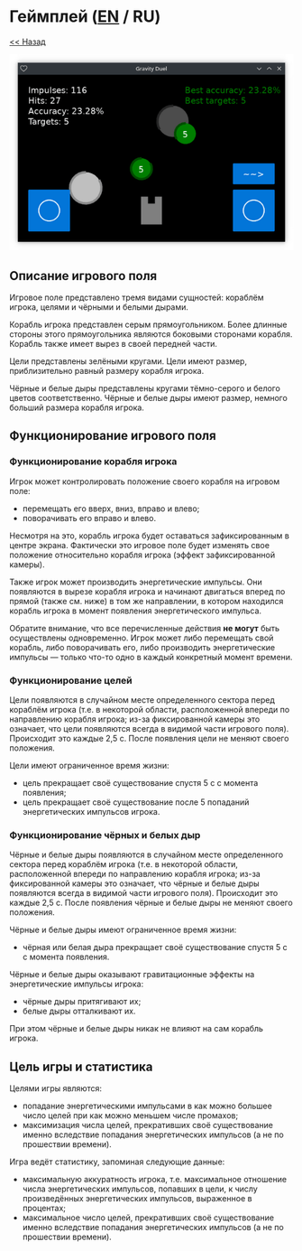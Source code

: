 # Геймплей ([EN](gameplay.md) / RU)

[<< Назад](README_ru.md)

![](screenshot.png)

## Описание игрового поля

Игровое поле представлено тремя видами сущностей: кораблëм игрока, целями и чёрными и белыми дырами.

Корабль игрока представлен серым прямоугольником. Более длинные стороны этого прямоугольника являются боковыми сторонами корабля. Корабль также имеет вырез в своей передней части.

Цели представлены зелëными кругами. Цели имеют размер, приблизительно равный размеру корабля игрока.

Чëрные и белые дыры представлены кругами тëмно-серого и белого цветов соответственно. Чëрные и белые дыры имеют размер, немного больший размера корабля игрока.

## Функционирование игрового поля

### Функционирование корабля игрока

Игрок может контролировать положение своего корабля на игровом поле:

- перемещать его вверх, вниз, вправо и влево;
- поворачивать его вправо и влево.

Несмотря на это, корабль игрока будет оставаться зафиксированным в центре экрана. Фактически это игровое поле будет изменять свое положение относительно корабля игрока (эффект зафиксированной камеры).

Также игрок может производить энергетические импульсы. Они появляются в вырезе корабля игрока и начинают двигаться вперед по прямой (также см. ниже) в том же направлении, в котором находился корабль игрока в момент появления энергетического импульса.

Обратите внимание, что все перечисленные действия **не могут** быть осуществлены одновременно. Игрок может либо перемещать свой корабль, либо поворачивать его, либо производить энергетические импульсы &mdash; только что-то одно в каждый конкретный момент времени.

### Функционирование целей

Цели появляются в случайном месте определенного сектора перед кораблëм игрока (т.е. в некоторой области, расположенной впереди по направлению корабля игрока; из-за фиксированной камеры это означает, что цели появляются всегда в видимой части игрового поля). Происходит это каждые 2,5 с. После появления цели не меняют своего положения.

Цели имеют ограниченное время жизни:

- цель прекращает своë существование спустя 5 с с момента появления;
- цель прекращает своë существование после 5 попаданий энергетических импульсов игрока.

### Функционирование чëрных и белых дыр

Чëрные и белые дыры появляются в случайном месте определенного сектора перед кораблëм игрока (т.е. в некоторой области, расположенной впереди по направлению корабля игрока; из-за фиксированной камеры это означает, что чëрные и белые дыры появляются всегда в видимой части игрового поля). Происходит это каждые 2,5 с. После появления чëрные и белые дыры не меняют своего положения.

Чëрные и белые дыры имеют ограниченное время жизни:

- чëрная или белая дыра прекращает своë существование спустя 5 с с момента появления.

Чëрные и белые дыры оказывают гравитационные эффекты на энергетические импульсы игрока:

- чëрные дыры притягивают их;
- белые дыры отталкивают их.

При этом чëрные и белые дыры никак не влияют на сам корабль игрока.

## Цель игры и статистика

Целями игры являются:

- попадание энергетическими импульсами в как можно большее число целей при как можно меньшем числе промахов;
- максимизация числа целей, прекративших своë существование именно вследствие попадания энергетических импульсов (а не по прошествии времени).

Игра ведëт статистику, запоминая следующие данные:

- максимальную аккуратность игрока, т.е. максимальное отношение числа энергетических импульсов, попавших в цели, к числу произведëнных энергетических импульсов, выраженное в процентах;
- максимальное число целей, прекративших своë существование именно вследствие попадания энергетических импульсов (а не по прошествии времени).
